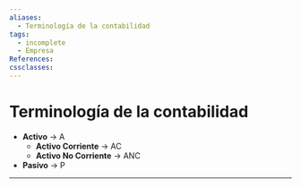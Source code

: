 ```yaml
---
aliases:
  - Terminología de la contabilidad
tags:
  - incomplete
  - Empresa
References: 
cssclasses:
---
```

# Terminología de la contabilidad

+ **Activo** → A
	+ **Activo Corriente** → AC
	+ **Activo No Corriente** → ANC
+ **Pasivo** → P
***